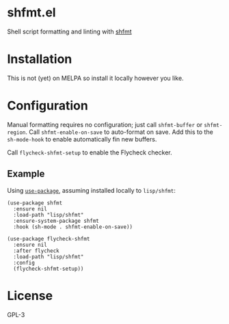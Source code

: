 # shfmt.el

Shell script formatting and linting with [shfmt](https://github.com/mvdan/sh)

# Installation

This is not (yet) on MELPA so install it locally however you like.

# Configuration

Manual formatting requires no configuration; just call `shfmt-buffer` or
`shfmt-region`. Call `shfmt-enable-on-save` to auto-format on save. Add this to
the `sh-mode-hook` to enable automatically fin new buffers.

Call `flycheck-shfmt-setup` to enable the Flycheck checker.

## Example

Using [`use-package`](https://jwiegley.github.io/use-package/), assuming
installed locally to `lisp/shfmt`:

```elisp
(use-package shfmt
  :ensure nil
  :load-path "lisp/shfmt"
  :ensure-system-package shfmt
  :hook (sh-mode . shfmt-enable-on-save))

(use-package flycheck-shfmt
  :ensure nil
  :after flycheck
  :load-path "lisp/shfmt"
  :config
  (flycheck-shfmt-setup))
```

# License
GPL-3
